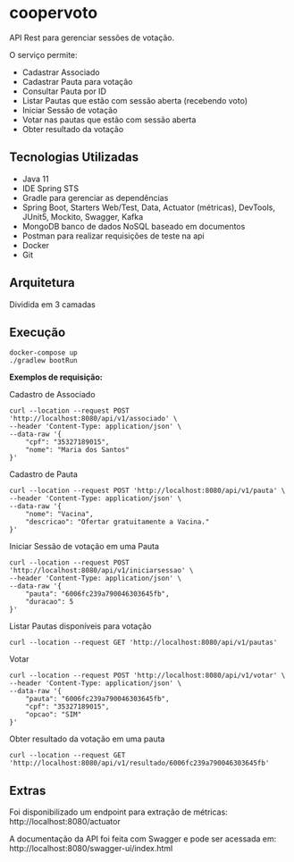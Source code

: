 # coopervoto
API Rest para gerenciar sessões de votação.


O serviço permite:
- Cadastrar Associado
- Cadastrar Pauta para votação
- Consultar Pauta por ID
- Listar Pautas que estão com sessão aberta (recebendo voto)
- Iniciar Sessão de votação
- Votar nas pautas que estão com sessão aberta
- Obter resultado da votação


## Tecnologias Utilizadas

- Java 11
- IDE Spring STS
- Gradle para gerenciar as dependências
- Spring Boot, Starters Web/Test, Data, Actuator (métricas), DevTools, JUnit5, Mockito, Swagger, Kafka
- MongoDB banco de dados NoSQL baseado em documentos
- Postman para realizar requisições de teste na api
- Docker
- Git


## Arquitetura

Dividida em 3 camadas


## Execução

```shell
docker-compose up
./gradlew bootRun

```

**Exemplos de requisição:**

Cadastro de Associado
```shell
curl --location --request POST 'http://localhost:8080/api/v1/associado' \
--header 'Content-Type: application/json' \
--data-raw '{
    "cpf": "35327189015",
    "nome": "Maria dos Santos"
}'
```

Cadastro de Pauta
```shell
curl --location --request POST 'http://localhost:8080/api/v1/pauta' \
--header 'Content-Type: application/json' \
--data-raw '{
    "nome": "Vacina",
    "descricao": "Ofertar gratuitamente a Vacina."
}'
```

Iniciar Sessão de votação em uma Pauta
```shell
curl --location --request POST 'http://localhost:8080/api/v1/iniciarsessao' \
--header 'Content-Type: application/json' \
--data-raw '{
    "pauta": "6006fc239a790046303645fb",
    "duracao": 5
}'
```

Listar Pautas disponíveis para votação
```shell
curl --location --request GET 'http://localhost:8080/api/v1/pautas'
```

Votar
```shell
curl --location --request POST 'http://localhost:8080/api/v1/votar' \
--header 'Content-Type: application/json' \
--data-raw '{
    "pauta": "6006fc239a790046303645fb",
    "cpf": "35327189015",
    "opcao": "SIM"
}'
```

Obter resultado da votação em uma pauta
```shell
curl --location --request GET 'http://localhost:8080/api/v1/resultado/6006fc239a790046303645fb' 
```


## Extras

Foi disponibilizado um endpoint para extração de métricas: 
http://localhost:8080/actuator

A documentação da API foi feita com Swagger e pode ser acessada em: 
http://localhost:8080/swagger-ui/index.html